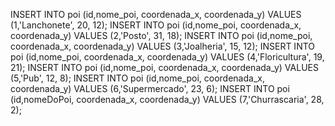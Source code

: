 INSERT INTO poi (id,nome_poi, coordenada_x, coordenada_y) VALUES (1,'Lanchonete', 20, 12);
INSERT INTO poi (id,nome_poi, coordenada_x, coordenada_y) VALUES (2,'Posto', 31, 18);
INSERT INTO poi (id,nome_poi, coordenada_x, coordenada_y) VALUES (3,'Joalheria', 15, 12);
INSERT INTO poi (id,nome_poi, coordenada_x, coordenada_y) VALUES (4,'Floricultura', 19, 21);
INSERT INTO poi (id,nome_poi, coordenada_x, coordenada_y) VALUES (5,'Pub', 12, 8);
INSERT INTO poi (id,nome_poi, coordenada_x, coordenada_y) VALUES (6,'Supermercado', 23, 6);
INSERT INTO poi (id,nomeDoPoi, coordenada_x, coordenada_y) VALUES (7,'Churrascaria', 28, 2);


